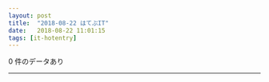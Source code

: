 ```yaml
---
layout: post
title:  "2018-08-22 はてぶIT"
date:   2018-08-22 11:01:15
tags: [it-hotentry]
---
```

0 件のデータあり

<hr>
